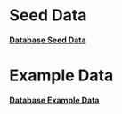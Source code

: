 # Seed Data

[**Database Seed Data**](https://docs.google.com/spreadsheets/d/10sQVHukvtxEnO-OQ94Q_yPCvJEl8GoRWiLlJgm8xkXI/edit#gid=0)

# Example Data

[**Database Example Data**](https://docs.google.com/spreadsheets/d/1R27lmT1_PmSE2D4mG-JvgO1twYHKb0QagGr5TO7a2HY/edit#gid=0)


